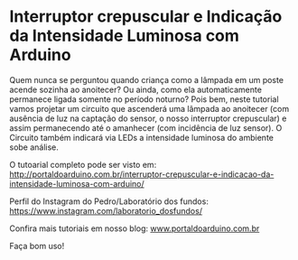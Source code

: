 # Interruptor crepuscular e Indicação da Intensidade Luminosa com Arduino
Quem nunca se perguntou quando criança como a lâmpada em um poste acende sozinha ao anoitecer? Ou ainda, como ela automaticamente permanece ligada somente no período noturno? Pois bem, neste tutorial vamos projetar um circuito que ascenderá uma lâmpada ao anoitecer (com ausência de luz na captação do sensor, o nosso interruptor crepuscular) e assim permanecendo até o amanhecer (com incidência de luz sensor). O Circuito também indicará via LEDs a intensidade luminosa do ambiente sobe análise.

O tutoarial completo pode ser visto em: http://portaldoarduino.com.br/interruptor-crepuscular-e-indicacao-da-intensidade-luminosa-com-arduino/

Perfil do Instagram do Pedro/Laboratório dos fundos: https://www.instagram.com/laboratorio_dosfundos/

Confira mais tutoriais em nosso blog: www.portaldoarduino.com.br

Faça bom uso!
